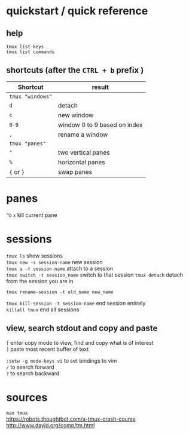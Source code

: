 # quickstart / quick reference  

## help 
`tmux list-keys`  
`tmux list commands`  

## shortcuts (after the `CTRL + b` prefix )  

Shortcut|result
--------|------
 |`tmux "windows"`
`d` | detach
`c` | new window
`0-9` | window 0 to 9 based on index
`,` | rename a window
 | `tmux "panes"`
`"` | two vertical panes
`%` | horizontal panes
`{` or `}` | swap panes

# panes  
`^b` `x` kill current pane  

# sessions 
`tmux ls` show sessions  
`tmux new -s session-name` new session  
`tmux a -t session-name` attach to a session  
`tmux switch -t session_name` switch to that session
`tmux detach`  detach from the session you are in  

`tmux rename-session -t old_name new_name`  

`tmux kill-session -t session-name` end session entirely  
`killall tmux` end all sessions  

## view, search stdout and copy and paste  
`[` enter copy mode to view, find and copy what is of interest  
`]` paste most recent buffer of text  

`:setw -g mode-keys vi` to set bindings to vim  
`/` to search forward  
`?` to search backward  

# sources
`man tmux`  
https://robots.thoughtbot.com/a-tmux-crash-course
http://www.dayid.org/comp/tm.html